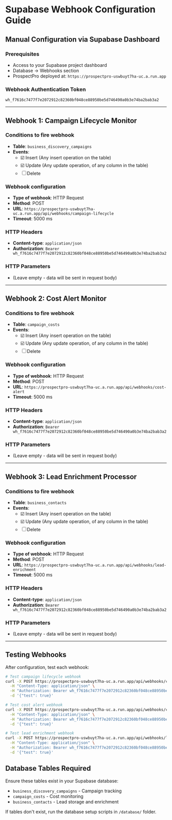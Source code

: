 # Supabase Webhook Configuration Guide

## Manual Configuration via Supabase Dashboard

### Prerequisites

- Access to your Supabase project dashboard
- Database → Webhooks section
- ProspectPro deployed at: `https://prospectpro-uswbuyt7ha-uc.a.run.app`

### Webhook Authentication Token

```
wh_f7616c7477f7e2072912c82360bf048ce88950be5d746490a0b3e74ba2bab3a2
```

---

## Webhook 1: Campaign Lifecycle Monitor

### Conditions to fire webhook

- **Table**: `business_discovery_campaigns`
- **Events**:
  - ☑️ Insert (Any insert operation on the table)
  - ☑️ Update (Any update operation, of any column in the table)
  - ☐ Delete

### Webhook configuration

- **Type of webhook**: HTTP Request
- **Method**: POST
- **URL**: `https://prospectpro-uswbuyt7ha-uc.a.run.app/api/webhooks/campaign-lifecycle`
- **Timeout**: 5000 ms

### HTTP Headers

- **Content-type**: `application/json`
- **Authorization**: `Bearer wh_f7616c7477f7e2072912c82360bf048ce88950be5d746490a0b3e74ba2bab3a2`

### HTTP Parameters

- (Leave empty - data will be sent in request body)

---

## Webhook 2: Cost Alert Monitor

### Conditions to fire webhook

- **Table**: `campaign_costs`
- **Events**:
  - ☑️ Insert (Any insert operation on the table)
  - ☑️ Update (Any update operation, of any column in the table)
  - ☐ Delete

### Webhook configuration

- **Type of webhook**: HTTP Request
- **Method**: POST
- **URL**: `https://prospectpro-uswbuyt7ha-uc.a.run.app/api/webhooks/cost-alert`
- **Timeout**: 5000 ms

### HTTP Headers

- **Content-type**: `application/json`
- **Authorization**: `Bearer wh_f7616c7477f7e2072912c82360bf048ce88950be5d746490a0b3e74ba2bab3a2`

### HTTP Parameters

- (Leave empty - data will be sent in request body)

---

## Webhook 3: Lead Enrichment Processor

### Conditions to fire webhook

- **Table**: `business_contacts`
- **Events**:
  - ☑️ Insert (Any insert operation on the table)
  - ☑️ Update (Any update operation, of any column in the table)
  - ☐ Delete

### Webhook configuration

- **Type of webhook**: HTTP Request
- **Method**: POST
- **URL**: `https://prospectpro-uswbuyt7ha-uc.a.run.app/api/webhooks/lead-enrichment`
- **Timeout**: 5000 ms

### HTTP Headers

- **Content-type**: `application/json`
- **Authorization**: `Bearer wh_f7616c7477f7e2072912c82360bf048ce88950be5d746490a0b3e74ba2bab3a2`

### HTTP Parameters

- (Leave empty - data will be sent in request body)

---

## Testing Webhooks

After configuration, test each webhook:

```bash
# Test campaign lifecycle webhook
curl -X POST https://prospectpro-uswbuyt7ha-uc.a.run.app/api/webhooks/campaign-lifecycle \
  -H "Content-Type: application/json" \
  -H "Authorization: Bearer wh_f7616c7477f7e2072912c82360bf048ce88950be5d746490a0b3e74ba2bab3a2" \
  -d '{"test": true}'

# Test cost alert webhook
curl -X POST https://prospectpro-uswbuyt7ha-uc.a.run.app/api/webhooks/cost-alert \
  -H "Content-Type: application/json" \
  -H "Authorization: Bearer wh_f7616c7477f7e2072912c82360bf048ce88950be5d746490a0b3e74ba2bab3a2" \
  -d '{"test": true}'

# Test lead enrichment webhook
curl -X POST https://prospectpro-uswbuyt7ha-uc.a.run.app/api/webhooks/lead-enrichment \
  -H "Content-Type: application/json" \
  -H "Authorization: Bearer wh_f7616c7477f7e2072912c82360bf048ce88950be5d746490a0b3e74ba2bab3a2" \
  -d '{"test": true}'
```

## Database Tables Required

Ensure these tables exist in your Supabase database:

- `business_discovery_campaigns` - Campaign tracking
- `campaign_costs` - Cost monitoring
- `business_contacts` - Lead storage and enrichment

If tables don't exist, run the database setup scripts in `/database/` folder.

